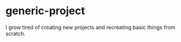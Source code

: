 # generic-project
I grow tired of creating new projects and recreating basic things from scratch.  
